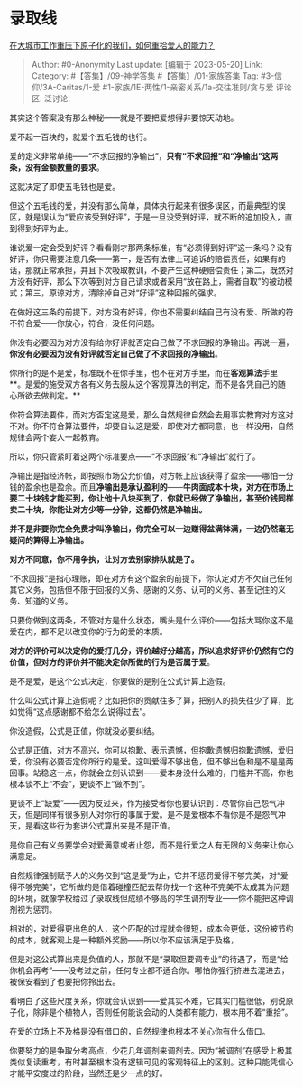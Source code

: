 # 录取线
[在大城市工作重压下原子化的我们，如何重拾爱人的能力？](https://www.zhihu.com/question/599385566/answer/3036675225)

> Author: #0-Anonymity
> Last update: [编辑于 2023-05-20]
> Link:
> Category: #【答集】/09-神学答集 #【答集】/01-家族答集
> Tag: #3-信仰/3A-Caritas/1-爱 #1-家族/1E-两性/1-亲密关系/1a-交往准则/贪与爱
> 评论区:
> 泛讨论:

其实这个答案没有那么神秘——就是不要把爱想得非要惊天动地。

爱不起一百块的，就爱个五毛钱的也行。

爱的定义非常单纯——“不求回报的净输出”，**只有“不求回报”和“净输出”这两条，没有金额数量的要求**。

这就决定了即使五毛钱也是爱。

但这个五毛钱的爱，并没有那么简单，具体执行起来有很多误区，而最典型的误区，就是误认为“爱应该受到好评”，于是一旦没受到好评，就不断的追加投入，直到得到好评为止。

谁说爱一定会受到好评？看看刚才那两条标准，有“必须得到好评”这一条吗？没有好评，你只需要注意几条——第一，是否有法律上可追诉的赔偿责任，如果有的话，那就正常承担，并且下次吸取教训，不要产生这种硬赔偿责任；第二，既然对方没有好评，那么下次等到对方自己请求或者采用“放在路上，需者自取”的被动模式；第三，原谅对方，清除掉自己对“好评”这种回报的强求。

在做好这三条的前提下，对方没有好评，你也不需要纠结自己有没有爱、所做的符不符合爱——你放心，符合，没任何问题。

你没有必要因为对方没有给你好评就否定自己做了不求回报的净输出。再说一遍，**你没有必要因为没有好评就否定自己做了不求回报的净输出**。

你所行的是不是爱，标准既不在你手里，也不在对方手里，而在**客观算法**手里**。是爱的施受双方各有义务去服从这个客观算法的判定，而不是各凭自己的随心所欲去做判定。**

你符合算法要件，而对方否定这是爱，那么自然规律自然会去用事实教育对方这对不对。你不符合算法要件，却要自认这是爱，即使对方都同意，也一样没用，自然规律会两个妄人一起教育。

所以，你只管紧盯着这两个标准要点——“不求回报”和“净输出”就行了。

净输出是指经济帐，即按照市场公允价值，对方帐上应该获得了盈余——哪怕一分钱的盈余也是盈余。而且**净输出是承认盈利的**——**牛肉面成本十块，对方在市场上要二十块钱才能买到，你让他十八块买到了，你就已经做了净输出，甚至价钱同样卖二十块，你能让对方少等一分钟，这都仍然是净输出。**

**并不是非要你完全免费才叫净输出，你完全可以一边赚得盆满钵满，一边仍然毫无疑问的算得上净输出。**

**对方不同意，你不用争执，让对方去别家排队就是了。**

“不求回报”是指心理账，即在对方有这个盈余的前提下，你认定对方不欠自己任何其它义务，包括但不限于回报的义务、感谢的义务、认可的义务、甚至记住的义务、知道的义务。

只要你做到这两条，不管对方是什么状态，嘴头是什么评价——包括大骂你这不是爱在内，都不足以改变你的行为的爱的本质。

**对方的评价可以决定你的爱打几分，评价越好分越高，所以追求好评价仍然有它的价值，但对方的评价并不能决定你所做的行为是否属于爱**。

是不是爱，是这个公式决定，你要做的是别在公式计算上造假。

什么叫公式计算上造假呢？比如把你的贡献往多了算，把别人的损失往少了算，比如觉得“这点感谢都不给怎么说得过去”。

你没造假，公式是正值，你就没必要纠结。

公式是正值，对方不高兴，你可以抱歉、表示遗憾，但抱歉遗憾归抱歉遗憾，爱归爱，你没有必要否定你所行的是爱。这叫爱得不够出色，但不够出色和是不是是两回事。站稳这一点，你就会立刻认识到——爱本身没什么难的，门槛并不高，你也根本谈不上“不会”，更谈不上“做不到”。

更谈不上“缺爱”——因为反过来，作为接受者你也要认识到：尽管你自己怨气冲天，但是同样有很多别人对你行的事属于爱。是不是爱根本不看你是不是怨气冲天，是看这些行为套进公式算出来是不是正值。

是你自己有义务要学会对爱满意或者止怨，而不是行爱之人有无限的义务来让你心满意足。

自然规律强制赋予人的义务仅到“这是爱”为止，它并不惩罚爱得不够完美，对“爱得不够完美”，它所做的是借着碰撞匹配去帮你找一个这种不完美不太成其为问题的环境，就像学校给过了录取线但成绩不够高的学生调剂专业——你不能把这种调剂视为惩罚。

相对的，对爱得更出色的人，这个匹配的过程就会很短，成本会更低，这份被节约的成本，就客观上是一种额外奖励——所以你不应该满足于及格，

但是对这公式算出来是负值的人，那就不是“录取但要调专业”的待遇了，而是“给你机会再考”——没考过之前，任何专业都不适合你。哪怕你强行挤进去混进去，被保安看到了也要把你拎出去。

看明白了这些尺度关系，你就会认识到——爱其实不难，它其实门槛很低，别说原子化，除非是个植物人，否则任何能说会动的人类都有能力，根本用不着“重拾”。

在爱的立场上不及格是没有借口的，自然规律也根本不关心你有什么借口。

你要努力的是争取分考高点，少花几年调剂来调剂去。因为“被调剂”在感受上极其类似复读重考，有时甚至根本没有逻辑可见的客观特征上的区别。这种只能凭信心才能平安度过的阶段，当然还是少一点的好。
